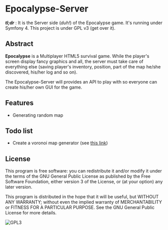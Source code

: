 # Epocalypse-Server

**_tl;dr_** : It is the Server side (_duh!_) of the Epocalypse game. 
It's running under Symfony 4. 
This project is under GPL v3 (get over it). 

## Abstract
**Epocalypse** is a Multiplayer HTML5 survival game. While the player's screen display fancy graphics and all, the server must take care of everything else (saving player's inventory, position, part of the map he/she discovered, his/her log and so on).

The Epocalypse-Server will provides an API to play with so everyone can create his/her own GUI for the game. 

## Features
 * Generating random map

## Todo list
 * Create a voronoi map generator (see [this link]( http://www-cs-students.stanford.edu/~amitp/game-programming/polygon-map-generation/#polygons))

## License
This program is free software: you can redistribute it and/or modify it under 
the terms of the GNU General Public License as published by the Free Software 
Foundation, either version 3 of the License, or (at your option) any later 
version.

This program is distributed in the hope that it will be useful,
but WITHOUT ANY WARRANTY; without even the implied warranty of
MERCHANTABILITY or FITNESS FOR A PARTICULAR PURPOSE.  See the
GNU General Public License for more details.

![GPL3](http://www.gnu.org/graphics/gplv3-with-text-136x68.png)
